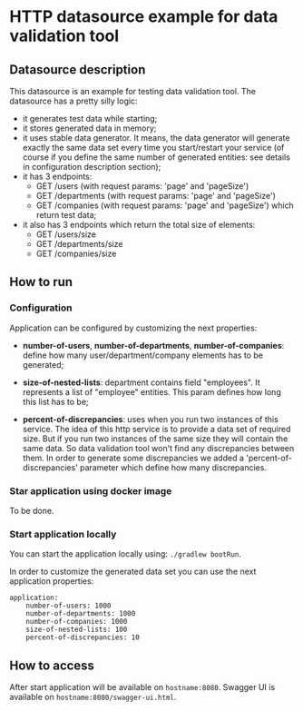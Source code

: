 # HTTP datasource example for data validation tool

## Datasource description

This datasource is an example for testing data validation tool. The datasource has a pretty silly logic:
- it generates test data while starting;
- it stores generated data in memory;
- it uses stable data generator. It means, the data generator will generate exactly the same data set every time you start/restart your service 
  (of course if you define the same number of generated entities: see details in configuration description section);
- it has 3 endpoints:
    - GET /users (with request params: 'page' and 'pageSize')
    - GET /departments (with request params: 'page' and 'pageSize')
    - GET /companies (with request params: 'page' and 'pageSize')
    which return test data;
- it also has 3 endpoints which return the total size of elements:
    - GET /users/size
    - GET /departments/size
    - GET /companies/size

## How to run

### Configuration

Application can be configured by customizing the next properties:
- **number-of-users**, **number-of-departments**, **number-of-companies**: define how many
  user/department/company elements has to be generated;

- **size-of-nested-lists**: department contains field "employees". It represents a list of "employee" entities.
  This param defines how long this list has to be;

- **percent-of-discrepancies**: uses when you run two instances of this service. The idea of this http service is to provide a data set of required size.
  But if you run two instances of the same size they will contain the same data. So data validation tool won't find any
  discrepancies between them. In order to generate some discrepancies we added a 'percent-of-discrepancies' parameter which
  define how many discrepancies.


### Star application using docker image

To be done.

### Start application locally

You can start the application locally using: `./gradlew bootRun`.

In order to customize the generated data set you can use the next application properties:

```
application:
    number-of-users: 1000
    number-of-departments: 1000
    number-of-companies: 1000
    size-of-nested-lists: 100
    percent-of-discrepancies: 10
```

## How to access

After start application will be available on `hostname:8080`.
Swagger UI is available on `hostname:8080/swagger-ui.html`.